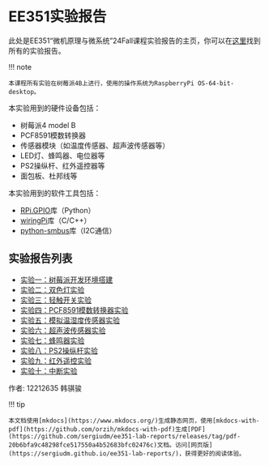 # EE351实验报告
此处是EE351“微机原理与微系统”24Fall课程实验报告的主页，你可以在[这里](https://sergiudm.github.io/ee351-lab-reports/#_1)找到所有的实验报告。

!!! note

    本课程所有实验在树莓派4B上进行，使用的操作系统为RaspberryPi OS-64-bit-desktop。

本实验用到的硬件设备包括：

- 树莓派4 model B
- PCF8591模数转换器
- 传感器模块（如温度传感器、超声波传感器等）
- LED灯、蜂鸣器、电位器等
- PS2操纵杆、红外遥控器等
- 面包板、杜邦线等

本实验用到的软件工具包括：

- [RPi.GPIO](https://pypi.org/project/RPi.GPIO/)库（Python）
- [wiringPi](https://github.com/WiringPi/WiringPi)库（C/C++）
- [python-smbus](https://archive.kernel.org/oldwiki/i2c.wiki.kernel.org/index.php/I2C_Tools.html)库（I2C通信）

## 实验报告列表
- [实验一：树莓派开发环境搭建](./lab1.md)
- [实验二：双色灯实验](./lab2.md)
- [实验三：轻触开关实验](./lab3.md)
- [实验四：PCF8591模数转换器实验](./lab4.md)
- [实验五：模拟温湿度传感器实验](./lab5.md)
- [实验六：超声波传感器实验](./lab6.md)
- [实验七：蜂鸣器实验](./lab7.md)
- [实验八：PS2操纵杆实验](./lab8.md)
- [实验九：红外遥控实验](./lab9.md)
- [实验十：中断实验](./lab10.md)

作者: 12212635 韩骐骏

!!! tip

    本文档使用[mkdocs](https://www.mkdocs.org/)生成静态网页，使用[mkdocs-with-pdf](https://github.com/orzih/mkdocs-with-pdf)生成[PDF](https://github.com/sergiudm/ee351-lab-reports/releases/tag/pdf-20b6bfa9c48298fce517550a4b52683bfc02476c)文档。访问[网页版](https://sergiudm.github.io/ee351-lab-reports/)，获得更好的阅读体验。
